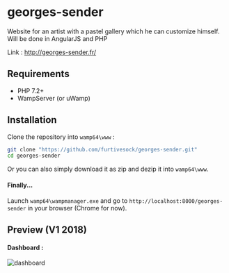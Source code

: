 # georges-sender
Website for an artist with a pastel gallery which he can customize himself. Will be done in AngularJS and PHP

Link : http://georges-sender.fr/

## Requirements

- PHP 7.2+
- WampServer (or uWamp)

## Installation

Clone the repository into `wamp64\www` :
```sh
git clone "https://github.com/furtivesock/georges-sender.git"
cd georges-sender 
```

Or you can also simply download it as zip and dezip it into `wamp64\www`.

#### Finally...

Launch `wamp64\wampmanager.exe` and go to `http://localhost:8000/georges-sender` in your browser (Chrome for now).

## Preview (V1 2018)

#### Dashboard :
![dashboard](https://nsa39.casimages.com/img/2018/08/13/18081306072280291.gif)
